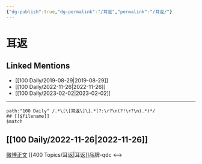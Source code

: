 ```yaml
---
{"dg-publish":true,"dg-permalink":"/耳返","permalink":"/耳返/"}
---
```


# 耳返

## Linked Mentions
- [[100 Daily/2019-08-29\|2019-08-29]]
- [[100 Daily/2022-11-26\|2022-11-26]]
- [[100 Daily/2023-02-02\|2023-02-02]]


---

```expander
path:"100 Daily" /.*\[\[耳返\]\].*(?:\r?\n(?!\r?\n).*)*/
## [[$filename]]
$match
```
## [[100 Daily/2022-11-26\|2022-11-26]]
[微博正文](http://weibo.com/5695716261/MgHQIerHh) [[400 Topics/耳返\|耳返]]品牌-qdc
<-->